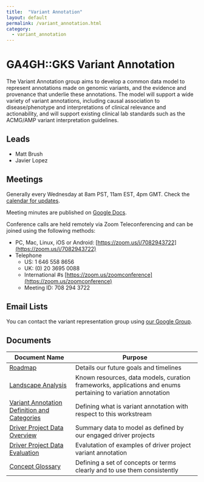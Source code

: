 ```yaml
---
title:  "Variant Annotation"
layout: default
permalink: /variant_annotation.html
category:
  - variant_annotation
---
```


# GA4GH::GKS Variant Annotation

The Variant Annotation group aims to develop a common data model to represent annotations made on genomic variants, and the evidence and provenance that underlie these annotations. The model will support a wide variety of variant annotations, including causal association to disease/phenotype and interpretations of clinical relevance and actionability, and will support existing clinical lab standards such as the ACMG/AMP variant interpretation guidelines.

## Leads

* Matt Brush
* Javier Lopez

## Meetings

Generally every Wednesday at 8am PST, 11am EST, 4pm GMT. Check the [calendar for updates](https://calendar.google.com/calendar/b/1?cid=Z2Vub21pY3NhbmRoZWFsdGgub3JnX2trZTc4cnBuZms0dGszdmNyam8wODUxcHEwQGdyb3VwLmNhbGVuZGFyLmdvb2dsZS5jb20).

Meeting minutes are published on [Google Docs](https://docs.google.com/document/d/13sSChUB9rW7vl1ep-tZnaDzSWb_MyWIvSzEFVS32quE).

Conference calls are held remotely via Zoom Teleconferencing and can be joined using the following methods:

* PC, Mac, Linux, iOS or Android: [https://zoom.us/j/7082943722](https://zoom.us/j/7082943722)
* Telephone
  * US: 1 646 558 8656  
  * UK: (0) 20 3695 0088
  * International #s [https://zoom.us/zoomconference](https://zoom.us/zoomconference)
  * Meeting ID: 708 294 3722

## Email Lists

You can contact the variant representation group using [our Google Group](https://groups.google.com/a/ga4gh.org/d/forum/ga4gh-variant-annotation).

## Documents

| Document Name | Purpose |
|----------------|-----------|
| [Roadmap](https://docs.google.com/document/d/1Hu1t_JPtm1T12M5iJVPsZxDvE-OJp-munyWh-S7vu68/edit ) | Details our future goals and timelines |
| [Landscape Analysis](https://docs.google.com/spreadsheets/d/1BV0BuvdkobVAi3YLCzqUUqBGT-wM2jPfLvVQAF5IQcc/edit#gid=1171477640) | Known resources, data models, curation frameworks, applications and enums pertaining to variation annotation |
| [Variant Annotation Definition and Categories](https://docs.google.com/document/d/1csUrC4kX6G1V1GIz07btQQ3oL_cdDPJShuauL_uCjEw/edit) | Defining what is variant annotation with respect to this workstream |
| [Driver Project Data Overview](https://docs.google.com/document/d/1qRlDRXaKoeW8vWZ6meQBNutXsTIBqtQrf7B0IJ4JDNg/edit#heading=h.pd5a1roctmgj) | Summary data to model as defined by our engaged driver projects |
| [Driver Project Data Evaluation](https://docs.google.com/document/d/1BbRfPyYH3aHGEK1QhoVRGQJtY9FkVF0GHdaSzez1Reo/edit#heading=h.gy3xodyz89u6) | Evalutation of examples of driver project variant annotation |
| [Concept Glossary](https://docs.google.com/document/d/1zrOXzD08XletSHwrJHofkPufANkAy7marAkPyFX9AVY/edit) | Defining a set of concepts or terms clearly and to use them consistently |
